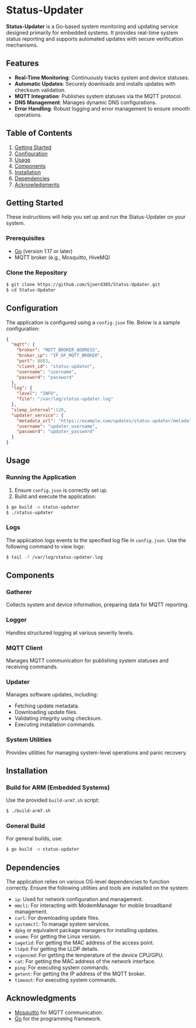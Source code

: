 # Status-Updater

**Status-Updater** is a Go-based system monitoring and updating service designed primarily for embedded systems. It provides real-time system status reporting and supports automated updates with secure verification mechanisms.

## Features

- **Real-Time Monitoring**: Continuously tracks system and device statuses.
- **Automatic Updates**: Securely downloads and installs updates with checksum validation.
- **MQTT Integration**: Publishes system statuses via the MQTT protocol.
- **DNS Management**: Manages dynamic DNS configurations.
- **Error Handling**: Robust logging and error management to ensure smooth operations.

## Table of Contents

1. [Getting Started](#getting-started)
2. [Configuration](#configuration)
3. [Usage](#usage)
4. [Components](#components)
5. [Installation](#installation)
6. [Dependencies](#dependencies)
7. [Acknowledgments](#acknowledgments)

## Getting Started

These instructions will help you set up and run the Status-Updater on your system.

### Prerequisites

- [Go](https://golang.org/doc/install) (version 1.17 or later)
- MQTT broker (e.g., Mosquitto, HiveMQ)

### Clone the Repository

```bash
$ git clone https://github.com/Sjoerd305/Status-Updater.git
$ cd Status-Updater
```

## Configuration

The application is configured using a `config.json` file. Below is a sample configuration:

```json
{
  "mqtt": {
    "broker": "MQTT_BROKER_ADDRESS",
    "broker_ip": "IP_OF_MQTT_BROKER",
    "port": 8883,
    "client_id": "status-updater",
    "username": "username",
    "password": "password"
  },
  "log": {
    "level": "INFO",
    "file": "/var/log/status-updater.log"
  },
  "sleep_interval":120,
  "updater_service": {
    "metadata_url": "https://example.com/updates/status-updater/metadata.json",
    "username": "updater_username",
    "password": "updater_password"
  } 
}
```

## Usage

### Running the Application

1. Ensure `config.json` is correctly set up.
2. Build and execute the application:

```bash
$ go build -o status-updater
$ ./status-updater
```

### Logs

The application logs events to the specified log file in `config.json`. Use the following command to view logs:

```bash
$ tail -f /var/log/status-updater.log
```

## Components

### Gatherer
Collects system and device information, preparing data for MQTT reporting.

### Logger
Handles structured logging at various severity levels.

### MQTT Client
Manages MQTT communication for publishing system statuses and receiving commands.

### Updater
Manages software updates, including:

- Fetching update metadata.
- Downloading update files.
- Validating integrity using checksum.
- Executing installation commands.

### System Utilities
Provides utilities for managing system-level operations and panic recovery.

## Installation

### Build for ARM (Embedded Systems)

Use the provided `build-arm7.sh` script:

```bash
$ ./build-arm7.sh
```

### General Build

For general builds, use:

```bash
$ go build -o status-updater
```

## Dependencies

The application relies on various OS-level dependencies to function correctly. Ensure the following utilities and tools are installed on the system:

- `ip`: Used for network configuration and management.
- `mmcli`: For interacting with ModemManager for mobile broadband management.
- `curl`: For downloading update files.
- `systemctl`: To manage system services.
- `dpkg` or equivalent package managers for installing updates.
- `uname`: For getting the Linux version.
- `iwgetid`: For getting the MAC address of the access point.
- `lldpd`: For getting the LLDP details.
- `vcgencmd`: For getting the temperature of the device CPU/GPU.
- `cat`: For getting the MAC address of the network interface.
- `ping`: For executing system commands.
- `getent`: For getting the IP address of the MQTT broker.
- `timeout`: For executing system commands.

## Acknowledgments

- [Mosquitto](https://mosquitto.org/) for MQTT communication.
- [Go](https://golang.org/) for the programming framework.
